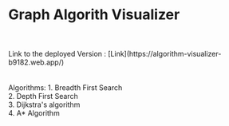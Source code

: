 # Graph Algorith Visualizer
<br/>
<br/>
Link to the deployed Version : [Link](https://algorithm-visualizer-b9182.web.app/)<br/>
<br/>
<br/>
Algorithms: 1. Breadth First Search<br/>
            2. Depth First Search<br/>
            3. Dijkstra's algorithm<br/>
            4. A* Algorithm<br/>
            
         
